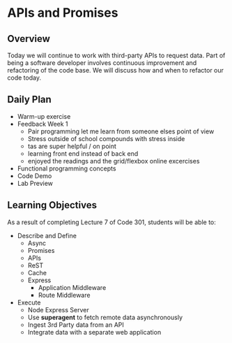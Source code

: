 # APIs and Promises

## Overview

Today we will continue to work with third-party APIs to request data. Part of being a software developer involves continuous improvement and refactoring of the code base. We will discuss how and when to refactor our code today.

## Daily Plan

- Warm-up exercise
- Feedback Week 1
  - Pair programming let me learn from someone elses point of view
  - Stress outside of school compounds with stress inside
  - tas are super helpful / on point
  - learning front end instead of back end
  - enjoyed the readings and the grid/flexbox online excercises
- Functional programming concepts
- Code Demo
- Lab Preview

## Learning Objectives

As a result of completing Lecture 7 of Code 301, students will be able to:

* Describe and Define  
  * Async
  * Promises
  * APIs
  * ReST
  * Cache
  * Express
    * Application Middleware
    * Route Middleware
* Execute
  * Node Express Server
  * Use **superagent** to fetch remote data asynchronously
  * Ingest 3rd Party data from an API
  * Integrate data with a separate web application
